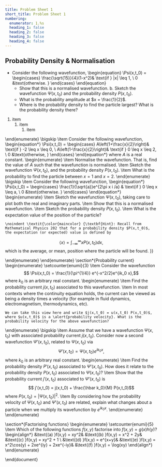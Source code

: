 ```yaml
---
title: Problem Sheet 1
short_title: Problem Sheet 1
numbering:
  enumerator: 1.%s
  heading_1: false
  heading_2: false
  heading_3: false
  heading_4: false
---
```

	
## Probability Density & Normalisation

- Consider the following wavefunction,
  \begin{equation} 
  \Psi(x,t_0) = \begin{cases} \frac{\sqrt{15}}{4}(1-x^2)&  \text{if } |x| \leq 1, \\ 0  &\text{otherwise. } \end{cases} 
  \end{equation}
  - Show that this is a normalised wavefunction. 
b. Sketch the wavefunction $\Psi(x,t_0)$ and the probability density $P(x,t_0)$.
  - What is the probability amplitude at $x = \frac{1}{2}$. 
  - Where is the probability density to find the particle largest? What is the probability density there? 

1. item
    1. item
        1. item

\end{enumerate}
\bigskip
\item Consider the following wavefunction,
\begin{equation*}
\Psi(x,t_0) = \begin{cases}
A\left(1+\frac{x}{2}\right)&  \text{if } -2 \leq x \leq 0, \\
A\left(1-\frac{x}{2}\right)&  \text{if } 0 \leq x \leq 2, \\
0  &\text{otherwise, }
\end{cases}
\end{equation*}
where $A$ is a real constant. 
\begin{enumerate} 
	\item Normalise the wavefunction. That is, find the value of $A$ such that the wavefunction is normalised. 
	\item Sketch the wavefunction $\Psi(x,t_0)$, and the probability density $P(x,t_0)$. 
	\item What is the probability to find the particle between $x = 1$ and $x = 2$. 
\end{enumerate}
\bigskip
\item Consider the following wavefunction,
\begin{equation*}
\Psi(x,t_0) = \begin{cases}
\frac{1}{\sqrt{a}}e^{2\pi x i /a} &  \text{if } 0 \leq x \leq a, \\
0  &\text{otherwise. }
\end{cases}
\end{equation*}
\begin{enumerate}
	\item Sketch the wavefunction $\Psi(x,t_0)$, taking care to plot both the real and imaginary parts. 
	\item Show that this is a normalised wavefunction. 
	\item Sketch the probability density $P(x,t_0)$. 
	\item What is the expectation value of the position of the particle? 
	
	\noindent \textit{\color{maincolor} {\textbf{Hint}: Recall from Mathematical Physics 202 that for a probability density $P(x,t_0)$, the expectation (or expected) value is defined by
$$  \langle x \rangle = \int_{-\infty}^{\infty} x P(x,t_0) dx,$$
which is the average, or mean, position where the particle will be found. }}

\end{enumerate} 
\end{enumerate}
\section*{Probability current}
\begin{enumerate}
	\setcounter{enumi}{3}
\item Consider the wavefunction
$$ \Psi(x,t_0) = \frac{1}{\pi^{1/4}} e^{-x^2/2}e^{ik_0 x},$$
where $k_0$ is an arbitrary real constant. 
\begin{enumerate}
	\item Find the probability current $j(x,t_0)$ associated to this wavefunction.
	\item In most contexts where the continuity equation holds, the current can be viewed as being a density times  a velocity (for example in fluid dynamics, electromagnetism, thermodynamics, etc). 
	
	We can take this view here and write $j(x,t_0) = u(x,t_0) P(x,t_0)$, where $u(x,t_0)$ is a \alert{probability velocity}. What is the probability velocity for the above wavefunction?
\end{enumerate}
\bigskip
\item Assume that we have a wavefunction $\Psi(x,t_0)$ with associated probability current $j(x,t_0)$. Consider now a second wavefunction $\Psi'(x,t_0)$, related to $\Psi(x,t_0)$ via
$$ \Psi'(x,t_0) = \Psi(x,t_0)e^{ik_0 x}, $$
where $k_0$ is an arbitrary real constant.
\begin{enumerate}
	\item Find the probability density $P'(x,t_0)$ associated to $\Psi'(x,t_0)$. How does it relate to the probability density $P(x,t_0)$ associated to $\Psi(x,t_0)$?
	\item Show that the probability current $j'(x,t_0)$ associated to $\Psi'(x,t_0)$ is
	$$ j'(x,t_0) = j(x,t_0) + \frac{\hbar k_0}{M} P(x,t_0)$$
	where $P(x,t_0) = |\Psi(x,t_0)|^2$. 
	\item By considering how the probability velocity of $\Psi(x,t_0)$ and $\Psi'(x,t_0)$ are related, explain what changes about a particle when we multiply its wavefunction by $e^{ik_0x}$. 
\end{enumerate}
\end{enumerate}

\section*{Factorising functions}
\begin{enumerate}
		\setcounter{enumi}{5}
	\item Which of the following functions $f(x,y)$ factorise into $f(x,y) = g(x)h(y)$?
	\begin{align*}
	&\text{(a) }f(x,y) = xy^2& &\text{(b) }f(x,y) = x^2 + 2y& &\text{(c) }f(x,y) = xy^2 + 1 \\
	&\text{(d) }f(x,y) = e^{x+y}& &\text{(e) }f(x,y) = x^2\cos(y) + 2xe^{iy} + 2xe^{-iy}& &\text{(f) }f(x,y) = \log(xy)
	\end{align*}
\end{enumerate}

\end{document} 